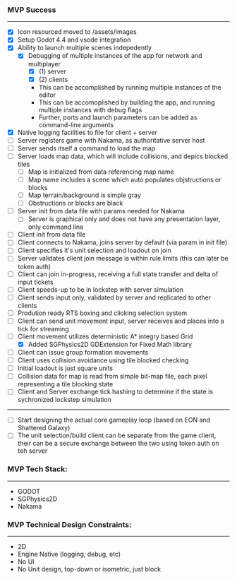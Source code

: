 ### MVP Success
---

- [x] Icon resourced moved to /assets/images
- [x] Setup Godot 4.4 and vsode integration
- [x] Ability to launch multiple scenes indepedently
  - [x] Debugging of multiple instances of the app for network and multiplayer
    - [x] (1) server
    - [x] (2) clients
    - This can be accomplished by running multiple instances of the editor
    - This can be accomoplished by building the app, and running multiple instances with debug flags
    - Further, ports and launch parameters can be added as command-line arguments
- [x] Native logging facilities to file for client + server
- [ ] Server registers game with Nakama, as authoritative server host
- [ ] Server sends itself a command to load the map
- [ ] Server loads map data, which will include collisions, and depics blocked tiles
  - [ ] Map is initialized from data referencing map name
  - [ ] Map name includes a scene which auto populates objstructions or blocks
  - [ ] Map terrain/background is simple gray
  - [ ] Obstructions or blocks are black
- [ ] Server init from data file with params needed for Nakama
  - [ ] Server is graphical only and does not have any presentation layer, only command line
- [ ] Client init from data file
- [ ] Client connects to Nakama, joins server by default (via param in init file)
- [ ] Client specifies it's unit selection and loadout on join
- [ ] Server validates client join message is within rule limits (this can later be token auth)
- [ ] Client can join in-progress, receiving a full state transfer and delta of input tickets
- [ ] Client speeds-up to be in lockstep with server simulation
- [ ] Client sends input only, validated by server and replicated to other clients
- [ ] Prodution ready RTS boxing and clicking selection system
- [ ] Client can send unit movement input, server receives and places into a tick for streaming
- [ ] Client movement utilizes deterministic A* integry based Grid
  - [x] Added SGPhysics2D GDExtension for Fixed Math library
- [ ] Client can issue group formation movements
- [ ] Client uses collision avoidance using tile blocked checking
- [ ] Initial loadout is just square units
- [ ] Collision data for map is read from simple bit-map file, each pixel representing a tile blocking state
- [ ] Client and Server exchange tick hashing to determine if the state is sychronized lockstep simulation
---
- [ ] Start designing the actual core gameplay loop (based on EON and Shattered Galaxy)
- [ ] The unit selection/build client can be separate from the game client, their can be a secure exchange between the two using token auth on teh server

### MVP Tech Stack:
---
- GODOT
- SGPhysics2D
- Nakama

### MVP Technical Design Constraints:
---
- 2D
- Engine Native (logging, debug, etc)
- No UI
- No Unit design, top-down or isometric, just block

